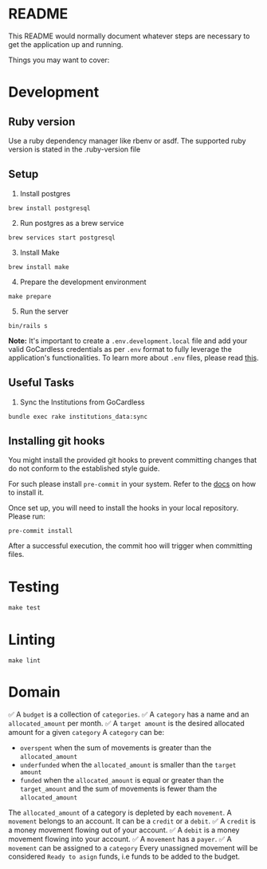 # README

This README would normally document whatever steps are necessary to get the
application up and running.

Things you may want to cover:

# Development

## Ruby version

Use a ruby dependency manager like rbenv or asdf. The supported ruby version is stated in the .ruby-version file

## Setup

1. Install postgres

`brew install postgresql`

2. Run postgres as a brew service

`brew services start postgresql`

3. Install Make

`brew install make`

4. Prepare the development environment

`make prepare`

5. Run the server

`bin/rails s`

**Note:** It's important to create a `.env.development.local` file and add your valid GoCardless credentials as per `.env` format to fully leverage the application's functionalities. To learn more about `.env` files, please read [this](https://github.com/bkeepers/dotenv#what-other-env-files-can-i-use).

## Useful Tasks
1.  Sync the Institutions from GoCardless

`bundle exec rake institutions_data:sync`

## Installing git hooks

You might install the provided git hooks to prevent committing changes that do not conform to the established style guide.

For such please install `pre-commit` in your system. Refer to the [docs](https://pre-commit.com/#install) on how to install it.

Once set up, you will need to install the hooks in your local repository. Please run:

```
pre-commit install
```

After a successful execution, the commit hoo will trigger when committing files.

# Testing

`make test`

# Linting

`make lint`

# Domain

✅ A `budget` is a collection of `categories`.
✅ A `category` has a name and an `allocated_amount` per month.
✅ A `target amount` is the desired allocated amount for a given `category`
A `category` can be:

- `overspent` when the sum of movements is greater than the `allocated_amount`
- `underfunded` when the `allocated_amount` is smaller than the `target amount`
- `funded` when the `allocated_amount` is equal or greater than the `target_amount` and the sum of movements is fewer tham the `allocated_amount`

The `allocated_amount` of a category is depleted by each `movement`.
A `movement` belongs to an account. It can be a `credit` or a `debit`.
✅ A `credit` is a money movement flowing out of your account.
✅ A `debit` is a money movement flowing into your account.
✅ A `movement` has a `payer`.
✅ A `movement` can be assigned to a `category`
Every unassigned movement will be considered `Ready to asign` funds, i.e funds to be added to the budget.
